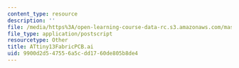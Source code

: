 ```yaml
---
content_type: resource
description: ''
file: /media/https%3A/open-learning-course-data-rc.s3.amazonaws.com/mas-962-special-topics-new-textiles-spring-2010/9900d2d547556a5cdd1760de805b8de4_ATtiny13FabricPCB.ai
file_type: application/postscript
resourcetype: Other
title: ATtiny13FabricPCB.ai
uid: 9900d2d5-4755-6a5c-dd17-60de805b8de4
---
```

